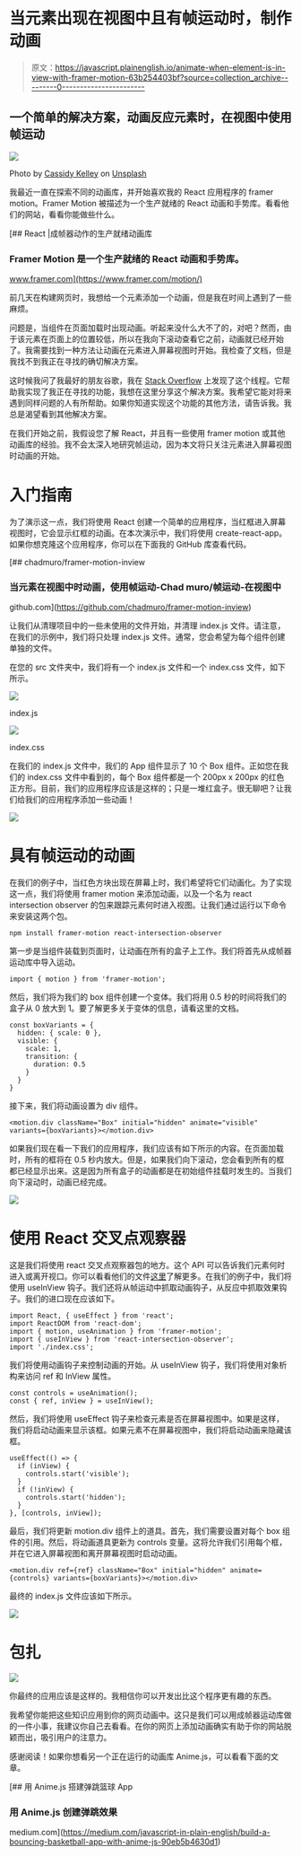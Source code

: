 # 当元素出现在视图中且有帧运动时，制作动画

> 原文：<https://javascript.plainenglish.io/animate-when-element-is-in-view-with-framer-motion-63b254403bf?source=collection_archive---------0----------------------->

## 一个简单的解决方案，动画反应元素时，在视图中使用帧运动

![](img/474615318adbb793f4446fe370280214.png)

Photo by [Cassidy Kelley](https://unsplash.com/@cassidykelley?utm_source=medium&utm_medium=referral) on [Unsplash](https://unsplash.com?utm_source=medium&utm_medium=referral)

我最近一直在探索不同的动画库，并开始喜欢我的 React 应用程序的 framer motion。Framer Motion 被描述为一个生产就绪的 React 动画和手势库。看看他们的网站，看看你能做些什么。

[](https://www.framer.com/motion/) [## React |成帧器动作的生产就绪动画库

### Framer Motion 是一个生产就绪的 React 动画和手势库。

www.framer.com](https://www.framer.com/motion/) 

前几天在构建网页时，我想给一个元素添加一个动画，但是我在时间上遇到了一些麻烦。

问题是，当组件在页面加载时出现动画。听起来没什么大不了的，对吧？然而，由于该元素在页面上的位置较低，所以在我向下滚动查看它之前，动画就已经开始了。我需要找到一种方法让动画在元素进入屏幕视图时开始。我检查了文档，但是我找不到我正在寻找的确切解决方案。

这时候我问了我最好的朋友谷歌，我在 [Stack Overflow](https://stackoverflow.com/questions/58958972/framer-motion-animate-when-element-is-in-view-when-you-scroll-to-element) 上发现了这个线程。它帮助我实现了我正在寻找的功能，我想在这里分享这个解决方案。我希望它能对将来遇到同样问题的人有所帮助。如果你知道实现这个功能的其他方法，请告诉我。我总是渴望看到其他解决方案。

在我们开始之前，我假设您了解 React，并且有一些使用 framer motion 或其他动画库的经验。我不会太深入地研究帧运动，因为本文将只关注元素进入屏幕视图时动画的开始。

# 入门指南

为了演示这一点，我们将使用 React 创建一个简单的应用程序，当红框进入屏幕视图时，它会显示红框的动画。在本次演示中，我们将使用 create-react-app。如果你想克隆这个应用程序，你可以在下面我的 GitHub 库查看代码。

[](https://github.com/chadmuro/framer-motion-inview) [## chadmuro/framer-motion-inview

### 当元素在视图中时动画，使用帧运动-Chad muro/帧运动-在视图中

github.com](https://github.com/chadmuro/framer-motion-inview) 

让我们从清理项目中的一些未使用的文件开始，并清理 index.js 文件。请注意，在我们的示例中，我们将只处理 index.js 文件。通常，您会希望为每个组件创建单独的文件。

在您的 src 文件夹中，我们将有一个 index.js 文件和一个 index.css 文件，如下所示。

![](img/00462f9e7ac4fd9fce62df1671da82af.png)

index.js

![](img/f330c2f445d847ad379c2d5e6e8e9da4.png)

index.css

在我们的 index.js 文件中，我们的 App 组件显示了 10 个 Box 组件。正如您在我们的 index.css 文件中看到的，每个 Box 组件都是一个 200px x 200px 的红色正方形。目前，我们的应用程序应该是这样的；只是一堆红盒子。很无聊吧？让我们给我们的应用程序添加一些动画！

![](img/1459f794605fa51bacb3fd436a12633c.png)

# 具有帧运动的动画

在我们的例子中，当红色方块出现在屏幕上时，我们希望将它们动画化。为了实现这一点，我们将使用 framer motion 来添加动画，以及一个名为 react intersection observer 的包来跟踪元素何时进入视图。让我们通过运行以下命令来安装这两个包。

```
npm install framer-motion react-intersection-observer
```

第一步是当组件装载到页面时，让动画在所有的盒子上工作。我们将首先从成帧器运动库中导入运动。

```
import { motion } from 'framer-motion';
```

然后，我们将为我们的 box 组件创建一个变体。我们将用 0.5 秒的时间将我们的盒子从 0 放大到 1。要了解更多关于变体的信息，请看这里的文档。

```
const boxVariants = {
  hidden: { scale: 0 },
  visible: {
    scale: 1,
    transition: {
      duration: 0.5
    }
  }
}
```

接下来，我们将动画设置为 div 组件。

```
<motion.div className="Box" initial="hidden" animate="visible" variants={boxVariants}></motion.div>
```

如果我们现在看一下我们的应用程序，我们应该有如下所示的内容。在页面加载时，所有的框将在 0.5 秒内放大。但是，如果我们向下滚动，您会看到所有的框都已经显示出来。这是因为所有盒子的动画都是在初始组件挂载时发生的。当我们向下滚动时，动画已经完成。

![](img/167e8c7d887f728ec251c9e0156fefac.png)

# 使用 React 交叉点观察器

这是我们将使用 react 交叉点观察器包的地方。这个 API 可以告诉我们元素何时进入或离开视口。你可以看看他们的文件[这里](https://react-intersection-observer.vercel.app/?path=/story/introduction--page)了解更多。在我们的例子中，我们将使用 useInView 钩子。我们还将从帧运动中抓取动画钩子，从反应中抓取效果钩子。我们的进口现在应该如下。

```
import React, { useEffect } from 'react';
import ReactDOM from 'react-dom';
import { motion, useAnimation } from 'framer-motion';
import { useInView } from 'react-intersection-observer';
import './index.css';
```

我们将使用动画钩子来控制动画的开始。从 useInView 钩子，我们将使用对象析构来访问 ref 和 InView 属性。

```
const controls = useAnimation();
const { ref, inView } = useInView();
```

然后，我们将使用 useEffect 钩子来检查元素是否在屏幕视图中。如果是这样，我们将启动动画来显示该框。如果元素不在屏幕视图中，我们将启动动画来隐藏该框。

```
useEffect(() => {
  if (inView) {
    controls.start('visible');
  }
  if (!inView) {
    controls.start('hidden');
  }
}, [controls, inView]);
```

最后，我们将更新 motion.div 组件上的道具。首先，我们需要设置对每个 box 组件的引用。然后，将动画道具更新为 controls 变量。这将允许我们引用每个框，并在它进入屏幕视图和离开屏幕视图时启动动画。

```
<motion.div ref={ref} className="Box" initial="hidden" animate={controls} variants={boxVariants}></motion.div>
```

最终的 index.js 文件应该如下所示。

![](img/1c4a737c604cb892beb239554d1fa824.png)

# 包扎

![](img/b0fc0e4e7f1371621afdebf36c9fef2a.png)

你最终的应用应该是这样的。我相信你可以开发出比这个程序更有趣的东西。

我希望你能把这些知识应用到你的网页动画中。这只是我们可以用成帧器运动库做的一件小事，我建议你自己去看看。在你的网页上添加动画确实有助于你的网站脱颖而出，吸引用户的注意力。

感谢阅读！如果你想看另一个正在运行的动画库 Anime.js，可以看看下面的文章。

[](https://medium.com/javascript-in-plain-english/build-a-bouncing-basketball-app-with-anime-js-90eb5b4630d1) [## 用 Anime.js 搭建弹跳篮球 App

### 用 Anime.js 创建弹跳效果

medium.com](https://medium.com/javascript-in-plain-english/build-a-bouncing-basketball-app-with-anime-js-90eb5b4630d1)